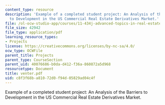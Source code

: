 ```yaml
---
content_type: resource
description: 'Example of a completed student project: An Analysis of the Barriers
  to Development in the US Commercial Real Estate Derivatives Market.'
file: /ol-ocw-studio-app/courses/11-434j-advanced-topics-in-real-estate-finance-spring-2007/c8f3f68ba81072d0f94d05829ad04c4f_venter.pdf
file_size: 42942
file_type: application/pdf
learning_resource_types:
- Projects
license: https://creativecommons.org/licenses/by-nc-sa/4.0/
ocw_type: OCWFile
parent_title: Projects
parent_type: CourseSection
parent_uid: 40076686-b0da-d412-f36a-860872a5d968
resourcetype: Document
title: venter.pdf
uid: c8f3f68b-a810-72d0-f94d-05829ad04c4f
---
```

Example of a completed student project: An Analysis of the Barriers to Development in the US Commercial Real Estate Derivatives Market.